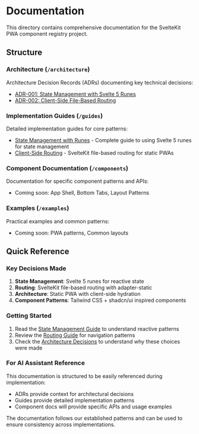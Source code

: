 # Documentation

This directory contains comprehensive documentation for the SvelteKit PWA component registry project.

## Structure

### Architecture (`/architecture`)
Architecture Decision Records (ADRs) documenting key technical decisions:
- [ADR-001: State Management with Svelte 5 Runes](./architecture/adr-001-state-management.md)
- [ADR-002: Client-Side File-Based Routing](./architecture/adr-002-routing-approach.md)

### Implementation Guides (`/guides`)
Detailed implementation guides for core patterns:
- [State Management with Runes](./guides/state-management-runes.md) - Complete guide to using Svelte 5 runes for state management
- [Client-Side Routing](./guides/client-side-routing.md) - SvelteKit file-based routing for static PWAs

### Component Documentation (`/components`)
Documentation for specific component patterns and APIs:
- Coming soon: App Shell, Bottom Tabs, Layout Patterns

### Examples (`/examples`)
Practical examples and common patterns:
- Coming soon: PWA patterns, Common layouts

## Quick Reference

### Key Decisions Made
1. **State Management**: Svelte 5 runes for reactive state
2. **Routing**: SvelteKit file-based routing with adapter-static
3. **Architecture**: Static PWA with client-side hydration
4. **Component Patterns**: Tailwind CSS + shadcn/ui inspired components

### Getting Started
1. Read the [State Management Guide](./guides/state-management-runes.md) to understand reactive patterns
2. Review the [Routing Guide](./guides/client-side-routing.md) for navigation patterns
3. Check the [Architecture Decisions](./architecture/) to understand why these choices were made

### For AI Assistant Reference
This documentation is structured to be easily referenced during implementation:
- ADRs provide context for architectural decisions
- Guides provide detailed implementation patterns
- Component docs will provide specific APIs and usage examples

The documentation follows our established patterns and can be used to ensure consistency across implementations.
